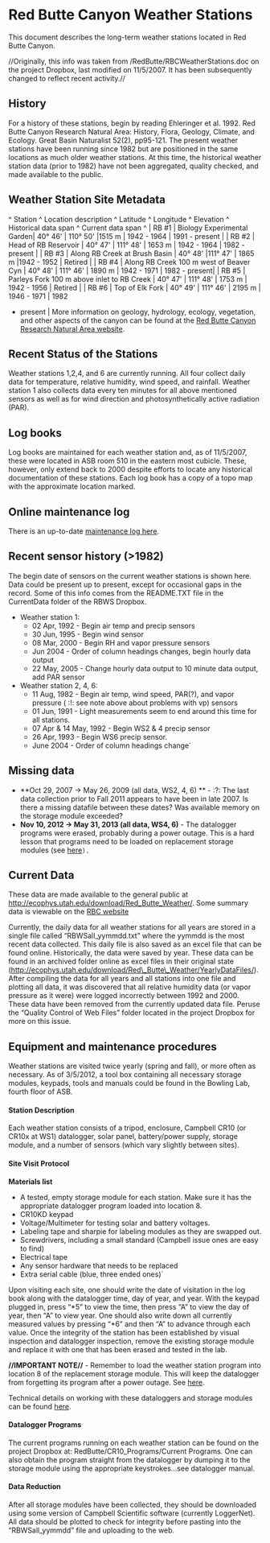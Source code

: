 # Red Butte Canyon Weather Stations

This document describes the long-term weather stations located in Red
Butte Canyon.

//Originally, this info was taken from /RedButte/RBCWeatherStations.doc
on the project Dropbox, last modified on 11/5/2007. It has been
subsequently changed to reflect recent activity.//

## History

For a history of these stations, begin by reading Ehleringer et al.
1992. Red Butte Canyon Research Natural Area: History, Flora, Geology,
Climate, and Ecology. Great Basin Naturalist 52(2), pp95-121. The
present weather stations have been running since 1982 but are positioned
in the same locations as much older weather stations. At this time, the
historical weather station data (prior to 1982) have not been
aggregated, quality checked, and made available to the public.

## Weather Station Site Metadata

\^ Station \^ Location description \^ Latitude \^ Longitude \^ Elevation
\^ Historical data span \^ Current data span \^ | RB #1 | Biology
Experimental Garden| 40° 46' | 110° 50' |1515 m | 1942 - 1964 | 1991 -
present | | RB #2 | Head of RB Reservoir | 40° 47' | 111° 48' | 1653 m
| 1942 - 1964 | 1982 - present | | RB #3 | Along RB Creek at Brush
Basin | 40° 48' |111° 47' | 1865 m |1942 - 1952 | Retired | | RB #4 |
Along RB Creek 100 m west of Beaver Cyn | 40° 48' | 111° 46' | 1890 m |
1942 - 1971 | 1982 - present| | RB #5 | Parleys Fork 100 m above inlet
to RB Creek | 40° 47' | 111° 48' | 1753 m | 1942 - 1956 | Retired | | RB
#6 | Top of Elk Fork | 40° 49' | 111° 46' | 2195 m | 1946 - 1971 | 1982
- present | More information on geology, hydrology, ecology, vegetation,
and other aspects of the canyon can be found at the [Red Butte Canyon
Research Natural Area website](http://redbuttecanyon.net/).

## Recent Status of the Stations

Weather stations 1,2,4, and 6 are currently running. All four collect
daily data for temperature, relative humidity, wind speed, and rainfall.
Weather station 1 also collects data every ten minutes for all above
mentioned sensors as well as for wind direction and photosynthetically
active radiation (PAR).

Log books
---------

Log books are maintained for each weather station and, as of 11/5/2007,
these were located in ASB room 510 in the eastern most cubicle. These,
however, only extend back to 2000 despite efforts to locate any
historical documentation of these stations. Each log book has a copy of
a topo map with the approximate location marked.

Online maintenance log
----------------------

There is an up-to-date [maintenance log
here](redbutte:rbweather_log).

Recent sensor history (>1982)
--------------------------------

The begin date of sensors on the current weather stations is shown here.
Data could be present up to present, except for occasional gaps in the
record. Some of this info comes from the README.TXT file in the
CurrentData folder of the RBWS Dropbox.

* Weather station 1:
  * 02 Apr, 1992 - Begin air temp and precip sensors
  * 30 Jun, 1995 - Begin wind sensor
  * 08 Mar, 2000 - Begin RH and vapor pressure sensors
  * Jun 2004 - Order of column headings changes, begin hourly data output
  * 22 May, 2005 - Change hourly data output to 10 minute data output, add PAR sensor
* Weather station 2, 4, 6:
  * 11 Aug, 1982 - Begin air temp, wind speed, PAR(?), and vapor pressure ( :!: see note above about problems with vp) sensors
  * 01 Jun, 1991 - Light measurements seem to end around this time for all stations.
  * 07 Apr & 14 May, 1992 - Begin WS2 & 4 precip sensor
  * 26 Apr, 1993 - Begin WS6 precip sensor.
  * June 2004 - Order of column headings change`

Missing data
------------

* **Oct 29, 2007 -> May 26, 2009 (all data, WS2, 4, 6) ** - :?: The last data collection prior to Fall 2011 appears to have been in late 2007. Is there a missing datafile between these dates? Was available memory on the storage module exceeded?
* **Nov 10, 2012 -> May 31, 2013 (all data, WS4, 6)** - The datalogger programs were erased, probably during a power outage. This is a hard lesson that programs need to be loaded on replacement storage modules (see [here](instruments:cr10dataloggers#Preventing_data_loss)`).`

## Current Data

These data are made available to the general public at
<http://ecophys.utah.edu/download/Red_Butte_Weather/>. Some summary data
is viewable on the [RBC website](http://redbuttecanyon.net/)

Currently, the daily data for all weather stations for all years are
stored in a single file called “RBWSall\_yymmdd.txt” where the yymmdd is
the most recent data collected. This daily file is also saved as an
excel file that can be found online. Historically, the data were saved
by year. These data can be found in an archived folder online as excel
files in their original state
(http://ecophys.utah.edu/download/Red\_Butte\_Weather/YearlyDataFiles/).
After compiling the data for all years and all stations into one file
and plotting all data, it was discovered that all relative humidity data
(or vapor pressure as it were) were logged incorrectly between 1992 and
2000. These data have been removed from the currently updated data file.
Peruse the “Quality Control of Web Files” folder located in the project
Dropbox for more on this issue.

## Equipment and maintenance procedures

Weather stations are visited twice yearly (spring and fall), or more
often as necessary. As of 3/5/2012, a tool box containing all necessary
storage modules, keypads, tools and manuals could be found in the
Bowling Lab, fourth floor of ASB.

#### Station Description

Each weather station consists of a tripod, enclosure, Campbell CR10 (or
CR10x at WS1) datalogger, solar panel, battery/power supply, storage
module, and a number of sensors (which vary slightly between sites).

#### Site Visit Protocol

 **Materials list**

* A tested, empty storage module for each station. Make sure it has the appropriate datalogger program loaded into location 8.
* CR10KD keypad
* Voltage/Multimeter for testing solar and battery voltages.
* Labeling tape and sharpie for labeling modules as they are swapped out.
* Screwdrivers, including a small standard (Campbell issue ones are easy to find)
* Electrical tape
* Any sensor hardware that needs to be replaced
* Extra serial cable (blue, three ended ones)`

Upon visiting each site, one should write the date of visitation in the
log book along with the datalogger time, day of year, and year. With the
keypad plugged in, press “\*5” to view the time, then press “A” to view
the day of year, then “A” to view year. One should also write down all
currently measured values by pressing “\*6” and then “A” to advance
through each value. Once the integrity of the station has been
established by visual inspection and datalogger inspection, remove the
existing storage module and replace it with one that has been erased and
tested in the lab.

 **//IMPORTANT NOTE//** - Remember to load the weather station
        program into location 8 of the replacement storage module. This
        will keep the datalogger from forgetting its program after a
        power outage. See
        [here](instruments:cr10dataloggers#Preventing_Data_Loss).

Technical details on working with these dataloggers and storage modules
can be found [here](instruments:cr10dataloggers).

#### Datalogger Programs

The current programs running on each weather station can be found on the
project Dropbox at: RedButte/CR10\_Programs/Current Programs. One can
also obtain the program straight from the datalogger by dumping it to
the storage module using the appropriate keystrokes…see datalogger
manual.

#### Data Reduction

After all storage modules have been collected, they should be downloaded
using some version of Campbell Scientific software (currently
LoggerNet). All data should be plotted to check for integrity before
pasting into the “RBWSall\_yymmdd” file and uploading to the web.
